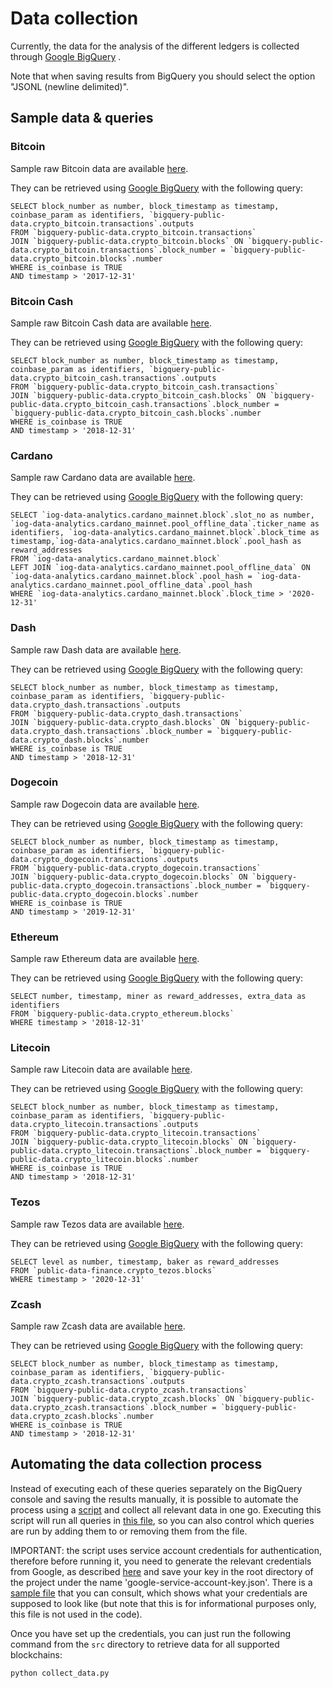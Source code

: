 # Data collection

Currently, the data for the analysis of the different ledgers is collected through 
[Google BigQuery](https://console.cloud.google.com/bigquery) .

Note that when saving results from BigQuery you should select the option "JSONL (newline delimited)".

## Sample data & queries

### Bitcoin

Sample raw Bitcoin data are available
[here](https://drive.google.com/file/d/12sd6xn8aZE5yBrUFoxE6vVPFIuE_Sw4F/view?usp=sharing).

They can be retrieved using [Google BigQuery](https://console.cloud.google.com/bigquery) with the following query:

```
SELECT block_number as number, block_timestamp as timestamp, coinbase_param as identifiers, `bigquery-public-data.crypto_bitcoin.transactions`.outputs
FROM `bigquery-public-data.crypto_bitcoin.transactions`
JOIN `bigquery-public-data.crypto_bitcoin.blocks` ON `bigquery-public-data.crypto_bitcoin.transactions`.block_number = `bigquery-public-data.crypto_bitcoin.blocks`.number
WHERE is_coinbase is TRUE
AND timestamp > '2017-12-31'
```

### Bitcoin Cash

Sample raw Bitcoin Cash data are available
[here](https://drive.google.com/file/d/1560i6dbicv5h8bqcYMIPNKZTMgT44qNE/view?usp=sharing).

They can be retrieved using [Google BigQuery](https://console.cloud.google.com/bigquery) with the following query:

```
SELECT block_number as number, block_timestamp as timestamp, coinbase_param as identifiers, `bigquery-public-data.crypto_bitcoin_cash.transactions`.outputs
FROM `bigquery-public-data.crypto_bitcoin_cash.transactions`
JOIN `bigquery-public-data.crypto_bitcoin_cash.blocks` ON `bigquery-public-data.crypto_bitcoin_cash.transactions`.block_number = `bigquery-public-data.crypto_bitcoin_cash.blocks`.number
WHERE is_coinbase is TRUE
AND timestamp > '2018-12-31'
```

### Cardano

Sample raw Cardano data are available
[here](https://drive.google.com/file/d/1qetBLr7sHccnoTbVTD_t_bCOeWfIjH3D/view?usp=sharing).

They can be retrieved using [Google BigQuery](https://console.cloud.google.com/bigquery) with the following query:

```
SELECT `iog-data-analytics.cardano_mainnet.block`.slot_no as number, `iog-data-analytics.cardano_mainnet.pool_offline_data`.ticker_name as identifiers, `iog-data-analytics.cardano_mainnet.block`.block_time as timestamp,`iog-data-analytics.cardano_mainnet.block`.pool_hash as reward_addresses
FROM `iog-data-analytics.cardano_mainnet.block`
LEFT JOIN `iog-data-analytics.cardano_mainnet.pool_offline_data` ON `iog-data-analytics.cardano_mainnet.block`.pool_hash = `iog-data-analytics.cardano_mainnet.pool_offline_data`.pool_hash
WHERE `iog-data-analytics.cardano_mainnet.block`.block_time > '2020-12-31'
```

### Dash

Sample raw Dash data are available
[here](https://drive.google.com/file/d/1DkjAZ7hq45zIan278NA6KVv3B45OG9GU/view?usp=sharing).

They can be retrieved using [Google BigQuery](https://console.cloud.google.com/bigquery) with the following query:

```
SELECT block_number as number, block_timestamp as timestamp, coinbase_param as identifiers, `bigquery-public-data.crypto_dash.transactions`.outputs
FROM `bigquery-public-data.crypto_dash.transactions`
JOIN `bigquery-public-data.crypto_dash.blocks` ON `bigquery-public-data.crypto_dash.transactions`.block_number = `bigquery-public-data.crypto_dash.blocks`.number
WHERE is_coinbase is TRUE
AND timestamp > '2018-12-31'
```

### Dogecoin

Sample raw Dogecoin data are available
[here](https://drive.google.com/file/d/1eVHop4ciT0f8veLiy2nEd61AeC1iyd-1/view?usp=sharing).

They can be retrieved using [Google BigQuery](https://console.cloud.google.com/bigquery) with the following query:

```
SELECT block_number as number, block_timestamp as timestamp, coinbase_param as identifiers, `bigquery-public-data.crypto_dogecoin.transactions`.outputs
FROM `bigquery-public-data.crypto_dogecoin.transactions`
JOIN `bigquery-public-data.crypto_dogecoin.blocks` ON `bigquery-public-data.crypto_dogecoin.transactions`.block_number = `bigquery-public-data.crypto_dogecoin.blocks`.number
WHERE is_coinbase is TRUE
AND timestamp > '2019-12-31'
```

### Ethereum

Sample raw Ethereum data are available
[here](https://drive.google.com/file/d/1i9veHVB8nuitXMXWxk3oTOXY6rI_Ex8a/view?usp=sharing).

They can be retrieved using [Google BigQuery](https://console.cloud.google.com/bigquery) with the following query:

```
SELECT number, timestamp, miner as reward_addresses, extra_data as identifiers
FROM `bigquery-public-data.crypto_ethereum.blocks`
WHERE timestamp > '2018-12-31'
```

### Litecoin

Sample raw Litecoin data are available
[here](https://drive.google.com/file/d/1XR8t0NZ9IfuBBzCGyBw8c_nFyFjSsxd7/view?usp=sharing).

They can be retrieved using [Google BigQuery](https://console.cloud.google.com/bigquery) with the following query:

```
SELECT block_number as number, block_timestamp as timestamp, coinbase_param as identifiers, `bigquery-public-data.crypto_litecoin.transactions`.outputs
FROM `bigquery-public-data.crypto_litecoin.transactions`
JOIN `bigquery-public-data.crypto_litecoin.blocks` ON `bigquery-public-data.crypto_litecoin.transactions`.block_number = `bigquery-public-data.crypto_litecoin.blocks`.number
WHERE is_coinbase is TRUE
AND timestamp > '2018-12-31'
```

### Tezos

Sample raw Tezos data are available
[here](https://drive.google.com/file/d/1Jn4A2hxanwniiexzHySFa6CFU8aS03mB/view?usp=sharing).

They can be retrieved using [Google BigQuery](https://console.cloud.google.com/bigquery) with the following query:

```
SELECT level as number, timestamp, baker as reward_addresses
FROM `public-data-finance.crypto_tezos.blocks`
WHERE timestamp > '2020-12-31'
```

### Zcash

Sample raw Zcash data are available
[here](https://drive.google.com/file/d/1WEkUAaIaRsGXuemAZj_DbNIlhkWtOn5A/view?usp=sharing).

They can be retrieved using [Google BigQuery](https://console.cloud.google.com/bigquery) with the following query:

```
SELECT block_number as number, block_timestamp as timestamp, coinbase_param as identifiers, `bigquery-public-data.crypto_zcash.transactions`.outputs
FROM `bigquery-public-data.crypto_zcash.transactions`
JOIN `bigquery-public-data.crypto_zcash.blocks` ON `bigquery-public-data.crypto_zcash.transactions`.block_number = `bigquery-public-data.crypto_zcash.blocks`.number
WHERE is_coinbase is TRUE
AND timestamp > '2018-12-31'
```

##  Automating the data collection process

Instead of executing each of these queries separately on the BigQuery console and saving the results manually, it is
possible to automate the process using
a [script](https://github.com/Blockchain-Technology-Lab/pooling-analysis/blob/main/src/query.py) and collect all
relevant data in one go. Executing this
script will run all queries
in [this file](https://github.com/Blockchain-Technology-Lab/pooling-analysis/blob/main/queries.yaml), so you can also
control which queries are run by adding them
to or removing them from the file.

IMPORTANT: the script uses service account credentials for authentication, therefore before running it, you need to
generate the relevant credentials from Google, as described 
[here](https://developers.google.com/workspace/guides/create-credentials#service-account) and save your key in the
root directory of the project under the name 'google-service-account-key.json'. There is a
[sample file](https://github.com/Blockchain-Technology-Lab/pooling-analysis/blob/main/google-service-account-key-SAMPLE.json) 
that you can consult, which shows what your credentials are supposed to look like (but note that this is for
informational purposes only, this file is not used in the code).

Once you have set up the credentials, you can just run the following command from the `src` directory to retrieve data
for all supported blockchains:

`python collect_data.py`

